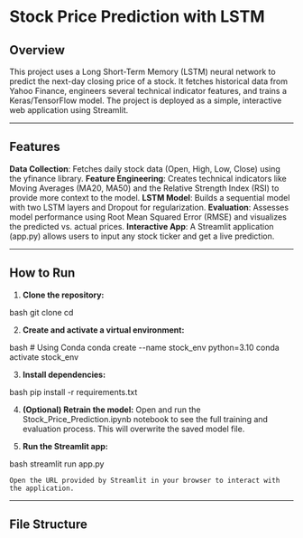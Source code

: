 # Stock Price Prediction with LSTM

##  Overview

This project uses a Long Short-Term Memory (LSTM) neural network to predict the next-day closing price of a stock. It fetches historical data from Yahoo Finance, engineers several technical indicator features, and trains a Keras/TensorFlow model. The project is deployed as a simple, interactive web application using Streamlit.

---

## Features

  **Data Collection**: Fetches daily stock data (Open, High, Low, Close) using the yfinance library.
  **Feature Engineering**: Creates technical indicators like Moving Averages (MA20, MA50) and the Relative Strength Index (RSI) to provide more context to the model.
  **LSTM Model**: Builds a sequential model with two LSTM layers and Dropout for regularization.
  **Evaluation**: Assesses model performance using Root Mean Squared Error (RMSE) and visualizes the predicted vs. actual prices.
  **Interactive App**: A Streamlit application (app.py) allows users to input any stock ticker and get a live prediction.

---

## How to Run

1.  **Clone the repository:**
   
bash
    git clone <your-repo-link>
    cd <your-repo-folder>
   

2.  **Create and activate a virtual environment:**
   
bash
    # Using Conda
    conda create --name stock_env python=3.10
    conda activate stock_env
   

3.  **Install dependencies:**
   
bash
    pip install -r requirements.txt
   

4.  **(Optional) Retrain the model:**
    Open and run the Stock_Price_Prediction.ipynb notebook to see the full training and evaluation process. This will overwrite the saved model file.

5.  **Run the Streamlit app:**
   
bash
    streamlit run app.py
   
    Open the URL provided by Streamlit in your browser to interact with the application.

---

## File Structure
